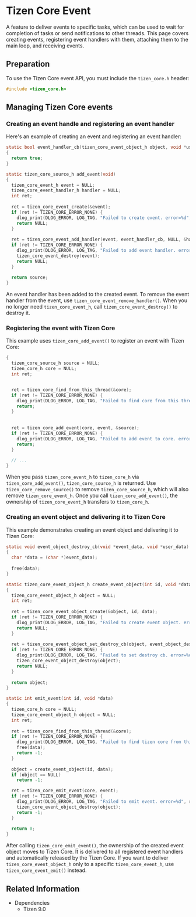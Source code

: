 # Tizen Core Event

A feature to deliver events to specific tasks, which can be used to wait for completion of tasks or send notifications to other threads. This page covers creating events, registering event handlers with them, attaching them to the main loop, and receiving events.

## Preparation
To use the Tizen Core event API, you must include the `tizen_core.h` header:
```c
#include <tizen_core.h>
```

## Managing Tizen Core events
### Creating an event handle and registering an event handler
Here's an example of creating an event and registering an event handler:
```c
static bool event_handler_cb(tizen_core_event_object_h object, void *user_data)
{
  return true;
}

static tizen_core_source_h add_event(void)
{
  tizen_core_event_h event = NULL;
  tizen_core_event_handler_h handler = NULL;
  int ret;
  
  ret = tizen_core_event_create(&event);
  if (ret != TIZEN_CORE_ERROR_NONE) {
    dlog_print(DLOG_ERROR, LOG_TAG, "Failed to create event. error=%d", ret);
	return NULL;
  }
  
  ret = tizen_core_event_add_handler(event, event_handler_cb, NULL, &handler);
  if (ret != TIZEN_CORE_ERROR_NONE) {
    dlog_print(DLOG_ERROR, LOG_TAG, "Failed to add event handler. error=%d", ret);
	tizen_core_event_destroy(event);
	return NULL;
  }
  
  return source;
}
```
An event handler has been added to the created event. To remove the event handler from the event, use `tizen_core_event_remove_handler()`.
When you no longer need `tizen_core_event_h`, call `tizen_core_event_destroy()` to destroy it.

### Registering the event with Tizen Core
This example uses `tizen_core_add_event()` to register an event with Tizen Core:
```c
{
  tizen_core_source_h source = NULL;
  tizen_core_h core = NULL;
  int ret;


  ret = tizen_core_find_from_this_thread(&core);
  if (ret != TIZEN_CORE_ERROR_NONE) {
    dlog_print(DLOG_ERROR, LOG_TAG, "Failed to find core from this thread. error=%d", ret);
	return;
  }
  
  
  ret = tizen_core_add_event(core, event, &source);
  if (ret != TIZEN_CORE_ERROR_NONE) {
	dlog_print(DLOG_ERROR, LOG_TAG, "Failed to add event to core. error=%d", ret);
	return;
  }

  // ...
}
```
When you pass `tizen_core_event_h` to `tizen_core_h` via `tizen_core_add_event()`, `tizen_core_source_h` is returned. Use `tizen_core_remove_source()` to remove `tizen_core_source_h`, which will also remove `tizen_core_event_h`.
Once you call `tizen_core_add_event()`, the ownership of `tizen_core_event_h` transfers to `tizen_core_h`.

### Creating an event object and delivering it to Tizen Core
This example demonstrates creating an event object and delivering it to Tizen Core:
```c
static void event_object_destroy_cb(void *event_data, void *user_data)
{
  char *data = (char *)event_data);
  
  free(data);
}

static tizen_core_event_object_h create_event_object(int id, void *data)
{
  tizen_core_event_object_h object = NULL;
  int ret;
  
  ret = tizen_core_event_object_create(&object, id, data);
  if (ret != TIZEN_CORE_ERROR_NONE) {
    dlog_print(DLOG_ERROR, LOG_TAG, "Failed to create event object. error=%d", ret);
	return NULL;
  }
  
  ret = tizen_core_event_object_set_destroy_cb(object, event_object_destroy_cb, NULL);
  if (ret != TIZEN_CORE_ERROR_NONE) {
    dlog_print(DLOG_ERROR, LOG_TAG, "Failed to set destroy cb. error=%d", ret);
	tizen_core_event_object_destroy(object);
	return NULL;
  }
  
  return object;
}

static int emit_event(int id, void *data)
{
  tizen_core_h core = NULL;
  tizen_core_event_object_h object = NULL;
  int ret;
  
  ret = tizen_core_find_from_this_thread(&core);
  if (ret != TIZEN_CORE_ERROR_NONE) {
    dlog_print(DLOG_ERROR, LOG_TAG, "Failed to find tizen core from this thread");
	free(data);
	return -1;
  }
  
  object = create_event_object(id, data);
  if (object == NULL)
    return -1;

  ret = tizen_core_emit_event(core, event);
  if (ret != TIZEN_CORE_ERROR_NONE) {
    dlog_print(DLOG_ERROR, LOG_TAG, "Failed to emit event. error=%d", ret);
	tizen_core_event_object_destroy(object);
	return -1;
  }
  
  return 0;
}
```
After calling `tizen_core_emit_event()`, the ownership of the created event object moves to Tizen Core. It is delivered to all registered event handlers and automatically released by the Tizen Core.
If you want to deliver `tizen_core_event_object_h` only to a specific `tizen_core_event_h`, use `tizen_core_event_emit()` instead.

## Related Information
- Dependencies
  - Tizen 9.0